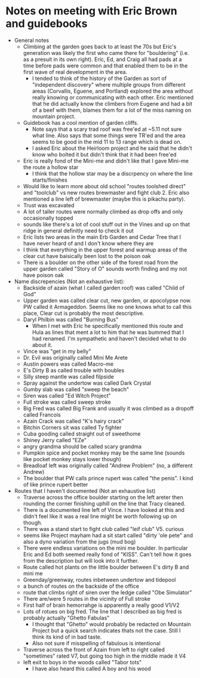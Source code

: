 # Notes on meeting with Eric Brown and guidebooks
- General notes
	- Climbing at the garden goes back to at least the 70s but Eric's generation was likely the first who came there for "bouldering" (i.e. as a presuit in its own right). Eric, Ed, and Craig all had pads at a time before pads were common and that enabled them to be in the first wave of real development in the area.
		- I tended to think of the history of the Garden as sort of "independent discovery" where multiple groups from different areas (Corvallis, Eguene, and Portland) explored the area without really knowing or communicating with each other. Eric mentioned that he did actually know the climbers from Eugene and had a bit of a beef with them, blames them for a lot of the miss naming on mountain project.
	- Guidebook has a cool mention of garden cliffs.
		- Note says that a scary trad roof was free'ed at ~5.11 not sure what line. Also says that some things were TR'ed and the area seems to be good in the mid 11 to 13 range which is dead on.
		- I asked Eric about the Heirloom project and he said that he didn't know who bolted it but didn't think that it had been free'ed
	- Eric is really fond of the Mini-me and didn't like that I gave Mini-me the route a hollow star
		- I think that the hollow star may be a discrpency on where the line starts/finishes
	- Would like to learn more about old school "routes toolshed direct" and "toolclub" vs new routes brewmaster and fight club 2. Eric also mentioned a line left of brewmaster (maybe this is pikachu party).
	- Trust was excavated
	- A lot of taller routes were normally climbed as drop offs and only occasionally topped
	- sounds like there's a lot of cool stuff out in the Vines and up on that ridge in general definitly need to check it out
	- Eric lists two areas in the main Erb Garden and Cedar Tree that I have never heard of and I don't know where they are
	- I think that everything in the upper forest and warmup areas of the clear cut have baisically been lost to the poison oak
	- There is a boulder on the other side of the forest road from the upper garden called "Story of O" sounds worth finding and my not have poison oak
- Name discrepencies (Not an exhaustive list):
	- Backside of azain (what I called garden roof) was called "Child of God"
	- Upper garden was called clear cut, new garden, or apocolypse now. PW called it Armageddon. Seems like no one knows what to call this place, Clear cut is probably the most descriptive.
	- Daryl Philbin was called "Burning Bus"
		- When I met with Eric he specifically mentioned this route and Hula as lines that ment a lot to him that he was bummed that I had renamed. I'm sympathetic and haven't decided what to do about it.
	- Vince was "get in my belly"
	- Dr. Evil was originally called Mini Me Arete
	- Austin powers was called Macro-me
	- E's Dirty B as called trouble with boubles
	- Silly steep mantle was called filpside
	- Spray against the undertow was called Dark Crystal
	- Gumby slab was called "sweep the beach"
	- Siren was called "Ed Witch Project"
	- Full stroke was called sweep stroke
	- Big Fred was called Big Frank and usually it was climbed as a dropoff called Francois
	- Azain Crack was called "K's hairy crack"
	- Bitchin Corners sit was called Ty fighter 
	- Cuba gooding called straight out of sweethome
	- Shiney Jerry called "EZe"
	- angry grandma should be called scary grandma
	- Pumpkin spice and pocket monkey may be the same line (sounds like pocket monkey stays lower though)
	- Breadloaf left was originally called "Andrew Problem" (no, a different Andrew)
	- The boulder that PW calls prince rupert was called "the penis". I kind of like prince rupert better
- Routes that I haven't documented (Not an exhaustive list)
	- Traverse across the office boulder starting on the left areter then rounding the corner finishing uphill on the line that Tracy cleaned.
	- There is a documented line left of Vince. I have looked at this and didn't feel like it was a real line might be worth following up on though.
	- There was a stand start to fight club called "leif club" V5. curious
	- seems like Project mayham had a sit start called "dirty 'ole pete" and also a dyno variation from the jugs (mud bog)
	- There were endless variations on the mini me boulder. In particular Eric and Ed both seemed really fond of "KISS". Can't tell how it goes from the description but will look into it further.
	- Route called hot plants on the little boulder between E's dirty B and mini me
	- Greenday/greenway, routes inbetween undertow and tidepool
	- a bunch of routes on the backside of the office
	- route that climbs right of siren over the ledge called "Obe Simulator"
	- There are/were 5 routes in the vicinity of Full stroke
	- First half of brain hemorrahge is apparently a really good V1/V2
	- Lots of rotues on big fred. The line that I described as big fred is probably actually "Ghetto Fabulas"
		- I thought that "Ghetto" would probably be redacted on Mountain Project but a quick search indicates thats not the case. Still I think its kind of in bad taste.
		- Also not sure if misspelling of fabulous is intentional
	- Traverse across the front of Azain from left to right called "sometimes" rated V7, but going too high in the middle made it V4
	- left exit to boys in the woods called "Tabor tots"
		- I have also heard this called A boy and his wood